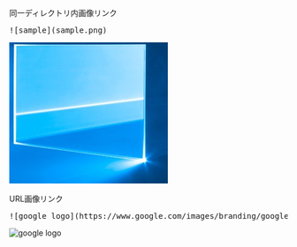 同一ディレクトリ内画像リンク
<pre>
![sample](sample.png)
</pre>

![sample](sample.png)

URL画像リンク
<pre>
![google logo](https://www.google.com/images/branding/googlelogo/1x/googlelogo_color_272x92dp.png)
</pre>

![google logo](https://www.google.com/images/branding/googlelogo/1x/googlelogo_color_272x92dp.png)
